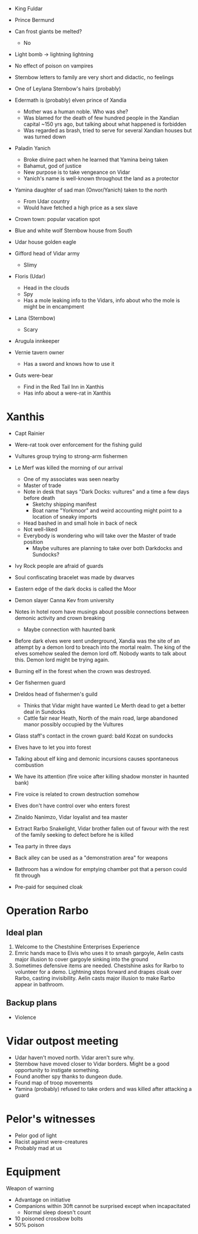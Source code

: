 - King Fuldar
- Prince Bermund
- Can frost giants be melted?
    - No
- Light bomb -> lightning lightning

- No effect of poison on vampires

- Sternbow letters to family are very short and didactic, no feelings
- One of Leylana Sternbow's hairs (probably)

- Edermath is (probably) elven prince of Xandia
    - Mother was a human noble. Who was she?
    - Was blamed for the death of few hundred people in the Xandian capital
      ~150 yrs ago, but talking about what happened is forbidden
    - Was regarded as brash, tried to serve for several Xandian houses but was
      turned down

- Paladin Yanich
    - Broke divine pact when he learned that Yamina being taken
    - Bahamut, god of justice
    - New purpose is to take vengeance on Vidar
    - Yanich's name is well-known throughout the land as a protector
- Yamina daughter of sad man (Onvor/Yanich) taken to the north
    - From Udar country
    - Would have fetched a high price as a sex slave

- Crown town: popular vacation spot
- Blue and white wolf Sternbow house from South
- Udar house golden eagle
- Gifford head of Vidar army
    - Slimy
- Floris (Udar)
    - Head in the clouds
    - Spy
    - Has a mole leaking info to the Vidars, info about who the mole is
      might be in encampment
- Lana (Sternbow)
    - Scary
- Arugula innkeeper
- Vernie tavern owner
    - Has a sword and knows how to use it
- Guts were-bear
    - Find in the Red Tail Inn in Xanthis
    - Has info about a were-rat in Xanthis

# Xanthis

- Capt Rainier
- Were-rat took over enforcement for the fishing guild
- Vultures group trying to strong-arm fishermen
- Le Merf was killed the morning of our arrival
    - One of my associates was seen nearby
    - Master of trade
    - Note in desk that says "Dark Docks: vultures" and a time a few days
      before death
        - Sketchy shipping manifest
        - Boat name "Yorkmoor" and weird accounting might point to a location of
          sneaky imports
    - Head bashed in and small hole in back of neck
    - Not well-liked
    - Everybody is wondering who will take over the Master of trade position
        - Maybe vultures are planning to take over both Darkdocks and Sundocks?
- Ivy Rock people are afraid of guards
- Soul confiscating bracelet was made by dwarves
- Eastern edge of the dark docks is called the Moor

- Demon slayer Canna Kev from university
- Notes in hotel room have musings about possible connections between demonic
  activity and crown breaking
    - Maybe connection with haunted bank

- Before dark elves were sent underground, Xandia was the site of an attempt by
  a demon lord to breach into the mortal realm. The king of the elves somehow
  sealed the demon lord off. Nobody wants to talk about this. Demon lord might
  be trying again.
- Burning elf in the forest when the crown was destroyed.

- Ger fishermen guard
- Dreldos head of fishermen's guild
    - Thinks that Vidar might have wanted Le Merth dead to get a better deal in
      Sundocks
    - Cattle fair near Heath, North of the main road, large abandoned manor
      possibly occupied by the Vultures

- Glass staff's contact in the crown guard: bald Kozat on sundocks
- Elves have to let you into forest
- Talking about elf king and demonic incursions causes spontaneous combustion

- We have its attention (fire voice after killing shadow monster in haunted bank)
- Fire voice is related to crown destruction somehow
- Elves don't have control over who enters forest
- Zinaldo Nanimzo, Vidar loyalist and tea master
- Extract Rarbo Snakelight, Vidar brother fallen out of favour with the rest of
  the family seeking to defect before he is killed
- Tea party in three days
- Back alley can be used as a "demonstration area" for weapons
- Bathroom has a window for emptying chamber pot that a person could fit through
- Pre-paid for sequined cloak

# Operation Rarbo

## Ideal plan

1. Welcome to the Chestshine Enterprises Experience
2. Emric hands mace to Elvis who uses it to smash gargoyle, Aelin casts major
   illusion to cover gargoyle sinking into the ground
3. Sometimes defensive items are needed. Chestshine asks for Rarbo to volunteer
   for a demo. Lightning steps forward and drapes cloak over Rarbo, casting
   invisibility. Aelin casts major illusion to make Rarbo appear in bathroom.

## Backup plans

- Violence

# Vidar outpost meeting

- Udar haven't moved north. Vidar aren't sure why.
- Sternbow have moved closer to Vidar borders. Might be a good opportunity to
  instigate something.
- Found another spy thanks to dungeon dude.
- Found map of troop movements
- Yamina (probably) refused to take orders and was killed after attacking a guard

# Pelor's witnesses
- Pelor god of light
- Racist against were-creatures
- Probably mad at us

# Equipment
Weapon of warning
- Advantage on initiative
- Companions within 30ft cannot be surprised except when incapacitated
    - Normal sleep doesn't count
- 10 poisoned crossbow bolts
- 50% poison

